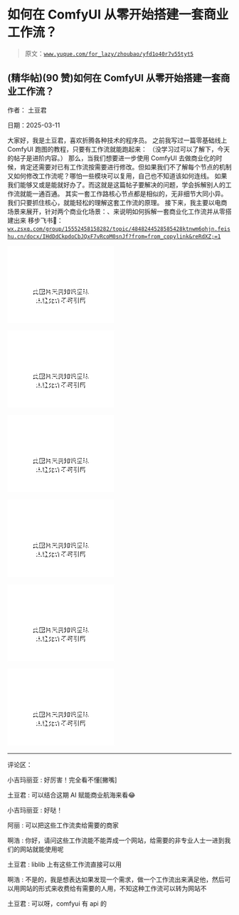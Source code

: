 # 如何在 ComfyUI 从零开始搭建一套商业工作流？

> 原文：[`www.yuque.com/for_lazy/zhoubao/yfd1o40r7v55tyt5`](https://www.yuque.com/for_lazy/zhoubao/yfd1o40r7v55tyt5)

## (精华帖)(90 赞)如何在 ComfyUI 从零开始搭建一套商业工作流？

作者： 土豆君

日期：2025-03-11

大家好，我是土豆君，喜欢折腾各种技术的程序员。 之前我写过一篇零基础线上 ComfyUI 跑图的教程，只要有工作流就能跑起来：
（没学习过可以了解下，今天的帖子是进阶内容。）
那么，当我们想要进一步使用 ComfyUI 去做商业化的时候，肯定还需要对已有工作流按需要进行修改。但如果我们不了解每个节点的机制又如何修改工作流呢？哪怕一些模块可以复用，自己也不知道该如何连线。
如果我们能够又或是能就好办了。而这就是这篇帖子要解决的问题，学会拆解别人的工作流就能一通百通。
其实一套工作路核心节点都是相似的，无非细节大同小异。我们只要抓住核心，就能轻松的理解这套工作流的原理。
接下来，我主要以电商场景来展开，针对两个商业化场景：、来说明如何拆解一套商业化工作流并从零搭建出来
移步飞书🔗：[`wx.zsxq.com/group/15552458158282/topic/4848244528585428`](https://wx.zsxq.com/group/15552458158282/topic/4848244528585428)[`ktnwm6ohjn.feishu.cn/docx/IHdDdCkpdoCbJQxF7vRcoM0snJf?from=from_copylink&reRdXZ;=1`](https://ktnwm6ohjn.feishu.cn/docx/IHdDdCkpdoCbJQxF7vRcoM0snJf?from=from_copylink&reRdXZ;=1)

![](img/ff35f3e232d637e9926a3c1e51c7408b.png "None")

![](img/44b9cd0f33aa21539904b6be90ed5cfa.png "None")

![](img/d444799db867feff0c4df139700fa41d.png "None")

![](img/cd4144f7ec86a4127575263f14076242.png "None")

![](img/8047409d90a8f911f496f8cff85f5fdc.png "None")

![](img/0655447f9dea238a65d2972284d1b4ff.png "None")

* * *

评论区：

小吉玛丽亚 : 好厉害！完全看不懂[撇嘴]

土豆君 : 可以结合这期 AI 赋能商业航海来看😂

小吉玛丽亚 : 好哒！

阿丽 : 可以把这些工作流卖给需要的商家

啊浩 : 你好，请问这些工作流能不能弄成一个网站，给需要的非专业人士一进到我们的网站就能使用呢

土豆君 : liblib 上有这些工作流直接可以用

啊浩 : 不是的，我是想表达如果发现一个需求，做一个工作流出来满足他，然后可以用网站的形式来收费给有需要的人用，不知这种工作流可以转为网站不

土豆君 : 可以呀，comfyui 有 api 的